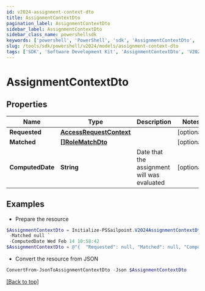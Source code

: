 ```yaml
---
id: v2024-assignment-context-dto
title: AssignmentContextDto
pagination_label: AssignmentContextDto
sidebar_label: AssignmentContextDto
sidebar_class_name: powershellsdk
keywords: ['powershell', 'PowerShell', 'sdk', 'AssignmentContextDto', 'V2024AssignmentContextDto'] 
slug: /tools/sdk/powershell/v2024/models/assignment-context-dto
tags: ['SDK', 'Software Development Kit', 'AssignmentContextDto', 'V2024AssignmentContextDto']
---
```



# AssignmentContextDto

## Properties

Name | Type | Description | Notes
------------ | ------------- | ------------- | -------------
**Requested** | [**AccessRequestContext**](access-request-context) |  | [optional] 
**Matched** | [**[]RoleMatchDto**](role-match-dto) |  | [optional] 
**ComputedDate** | **String** | Date that the assignment will was evaluated | [optional] 

## Examples

- Prepare the resource
```powershell
$AssignmentContextDto = Initialize-PSSailpoint.V2024AssignmentContextDto  -Requested null `
 -Matched null `
 -ComputedDate Wed Feb 14 10:58:42
$AssignmentContextDto = @"{  "Requested": null, "Matched": null, "ComputedDate": "Wed Feb 14 10:58:42" }"@
```

- Convert the resource from JSON
```powershell
ConvertFrom-JsonToAssignmentContextDto -Json $AssignmentContextDto
```


[[Back to top]](#) 

